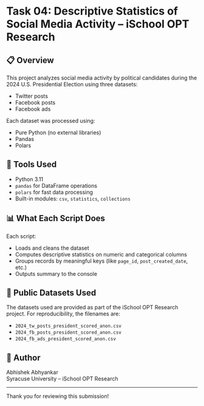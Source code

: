 # Task 04: Descriptive Statistics of Social Media Activity – iSchool OPT Research

## 📋 Overview
This project analyzes social media activity by political candidates during the 2024 U.S. Presidential Election using three datasets:
- Twitter posts
- Facebook posts
- Facebook ads

Each dataset was processed using:
- Pure Python (no external libraries)
- Pandas
- Polars

## 🧰 Tools Used
- Python 3.11
- `pandas` for DataFrame operations
- `polars` for fast data processing
- Built-in modules: `csv`, `statistics`, `collections`

## 📊 What Each Script Does

Each script:
- Loads and cleans the dataset
- Computes descriptive statistics on numeric and categorical columns
- Groups records by meaningful keys (like `page_id`, `post_created_date`, etc.)
- Outputs summary to the console

## 📎 Public Datasets Used

The datasets used are provided as part of the iSchool OPT Research project. For reproducibility, the filenames are:
- `2024_tw_posts_president_scored_anon.csv`
- `2024_fb_posts_president_scored_anon.csv`
- `2024_fb_ads_president_scored_anon.csv`


## 📝 Author

Abhishek Abhyankar  
Syracuse University – iSchool OPT Research

---

Thank you for reviewing this submission!
